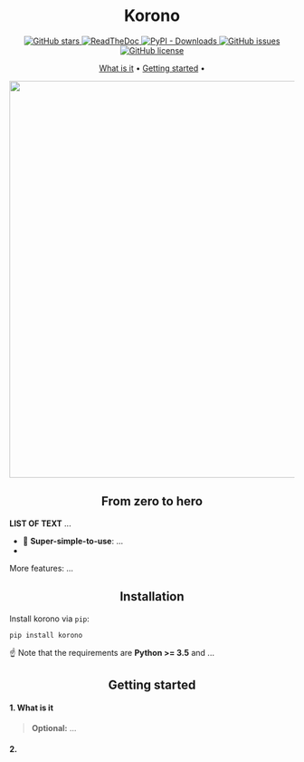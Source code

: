 <h1 align="center">Korono</h1>

<p align="center"></p>

<p align="center">
  <a href="https://github.com/jbesomi/korono/stargazers">
    <img src="https://img.shields.io/github/stars/jbesomi/korono.svg?colorA=orange&colorB=orange&logo=github"
         alt="GitHub stars">
  </a>
  <a href="https://korono.readthedocs.io/">
      <img src="https://readthedocs.org/projects/korono/badge/?version=latest"
           alt="ReadTheDoc">
    </a>
  <a href="https://pypi.org/search/?q=korono">
      <img alt="PyPI - Downloads" src="https://img.shields.io/pypi/dm/korono">
  </a>
  <a href="https://github.com/jbesomi/korono/issues">
        <img src="https://img.shields.io/github/issues/jbesomi/korono.svg"
             alt="GitHub issues">
  </a>
  <a href="https://github.com/jbesomi/korono/blob/master/LICENSE">
        <img src="https://img.shields.io/github/license/jbesomi/korono.svg"
             alt="GitHub license">
  </a>  
</p>

<p align="center">
   <a href="#what-is-it">What is it</a> •
   <a href="#getting-started">Getting started</a> •
</p>

<p align="center">
    <img src=".github/demo.gif?raw=true" width="700">
</p>


<h2 align="center">From zero to hero</h2>

**LIST OF TEXT** ...

- :rocket: **Super-simple-to-use**: ...
-
More features: ...

<h2 align="center">Installation</h2>

Install korono via `pip`:
```bash
pip install korono
```
:point_up:  Note that the requirements are **Python >= 3.5** and ...

<h2 align="center">Getting started</h2>

#### 1. What is it

> **Optional:** ...

#### 2.

